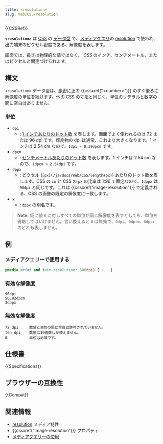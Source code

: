 ```yaml
---
title: <resolution>
slug: Web/CSS/resolution
---
```

{{CSSRef}}

**`<resolution>`** は [CSS](/ja/docs/Web/CSS) の [データ型](/ja/docs/Web/CSS/CSS_Types) で、[メディアクエリ](/ja/docs/Web/CSS/Media_Queries)の [resolution](/ja/docs/Web/CSS/@media/resolution) で使われ、出力端末のピクセル密度である、解像度を表します。

画面では、長さは物理的な値ではなく、 <em>CSS</em> のインチ、センチメートル、またはピクセルと関連づけられます。

## 構文

`<resolution>` データ型は、厳密に正の {{cssxref("&lt;number&gt;")}} のすぐ後ろに解像度の単位を続けます。他の CSS の寸法と同じく、単位のリテラルと数字の間に空白はありません。

### 単位

- `dpi`
  - : [1 インチあたりのドット数](https://en.wikipedia.org/wiki/Dots_per_inch) を表します。画面でよく使われるのは 72 または 96 dpi です。印刷物の dpi は通常、これより大きくなります。1 インチは 2.54 cm なので、`1dpi ≈ 0.39dpcm` です。
- `dpcm`
  - : [センチメートルあたりのドット数](https://en.wikipedia.org/wiki/Dots_per_inch) を表します。1 インチは 2.54 cm なので、`1dpcm ≈ 2.54dpi` です。
- `dppx`
  - : ピクセル (`[px](/ja/docs/Web/CSS/length#px)`) あたりのドット数を表します。CSS の `in` と CSS の `px` の比率は 1:96 で固定なので、`1dppx` は `96dpi` と同じです。これは {{cssxref("image-resolution")}} で定義される、CSS の画像の既定の解像度に一致します。
- `x`
  - : `dppx` の別名です。

> **Note:** 仮に値 `0` に対しすべての単位が同じ解像度を表すとしても、単位を省略してはいけません。言い換えると `0` は無効で、`0dpi`、`0dpcm`、`0dppx` のどれも表しません。

## 例

### メディアクエリーで使用する

```css
@media print and (min-resolution: 300dpi) { ... }
```

### 有効な解像度

```
96dpi
50.82dpcm
3dppx
```

### 無効な解像度

```plain example-bad
72 dpi     数値と単位の間に空白は許可されていません。
ten dpi    数値は10進数しか使えません。
0          単位は必須です。
```

## 仕様書

{{Specifications}}

## ブラウザーの互換性

{{Compat}}

## 関連情報

- [resolution](/ja/docs/Web/CSS/@media/resolution) メディア特性
- {{cssxref("image-resolution")}} プロパティ
- [メディアクエリーの使用](/ja/docs/Web/CSS/Media_Queries/Using_media_queries)

